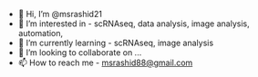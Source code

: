 - 👋 Hi, I’m @msrashid21
- 👀 I’m interested in - scRNAseq, data analysis, image analysis, automation, 
- 🌱 I’m currently learning - scRNAseq, image analysis
- 💞️ I’m looking to collaborate on ...
- 📫 How to reach me - msrashid88@gmail.com

<!---
msrashid21/msrashid21 is a ✨ special ✨ repository because its `README.md` (this file) appears on your GitHub profile.
You can click the Preview link to take a look at your changes.
--->
